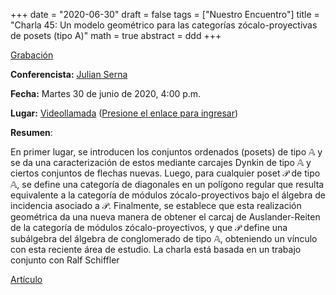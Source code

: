 +++
date      = "2020-06-30"
draft     = false
tags      = ["Nuestro Encuentro"]
title     = "Charla 45: Un modelo geométrico para las categorías zócalo-proyectivas de posets (tipo A)"
math      = true
abstract  = ddd
+++

[Grabación](https://drive.google.com/open?id=1EGK3L-Trc9Bn3G3As1EiFLoV3usMToBd)

**Conferencista:** [Julian Serna](https://matematicas.netlify.app/authors/serna-r/)

**Fecha:** Martes 30 de junio de 2020, 4:00 p.m.

**Lugar:** [Videollamada](https://meet.google.com/izy-pzig-pbf) ([Presione el enlace para ingresar](https://meet.google.com/izy-pzig-pbf))

**Resumen**:

En primer lugar, se introducen los conjuntos ordenados (posets) de tipo $\mathbb{A}$ y se  da una caracterización de estos mediante carcajes Dynkin de tipo $\mathbb{A}$ y ciertos conjuntos de flechas nuevas. Luego, para cualquier poset $\mathcal{P}$ de tipo $\mathbb{A},$ se define una categoría  de diagonales en un polígono regular que resulta equivalente a  la categoría de módulos zócalo-proyectivos bajo el álgebra de incidencia asociado a  $\mathcal{P}$.  Finalmente, se establece que esta realización geométrica da una nueva manera de obtener el carcaj de Auslander-Reiten de la categoría de módulos zócalo-proyectivos, y que $\mathcal{P}$ define una subálgebra  del álgebra de conglomerado  de tipo $\mathbb{A}$, obteniendo un vínculo con esta reciente área de estudio. La charla está basada en un trabajo conjunto con Ralf Schiffler 

[Artículo](https://doi.org/10.1016/j.jpaa.2020.106436)


